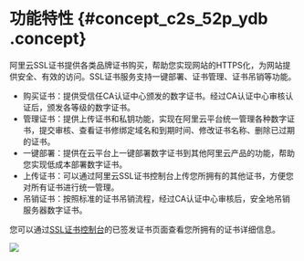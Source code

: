 # 功能特性 {#concept_c2s_52p_ydb .concept}

阿里云SSL证书提供各类品牌证书购买，帮助您实现网站的HTTPS化，为网站提供安全、有效的访问。SSL证书服务支持一键部署、证书管理、证书吊销等功能。

-   购买证书：提供受信任CA认证中心颁发的数字证书。经过CA认证中心审核认证后，颁发各等级的数字证书。
-   管理证书：提供上传证书和私钥功能，实现在阿里云平台统一管理各种数字证书，提交审核、查看证书修绑定域名和到期时间、修改证书名称、删除已过期的证书。
-   一键部署：提供在云平台上一键部署数字证书到其他阿里云产品的功能，帮助您实现低成本部署数字证书。
-   上传证书：可以通过阿里云SSL证书控制台上传您所拥有的其他证书，方便您对所有证书进行统一管理。
-   吊销证书：按照标准的证书吊销流程，经过CA认证中心审核后，安全地吊销服务器数字证书。

您可以通过[SSL证书控制台](https://yundunnext.console.aliyun.com/?p=cas#/overview)的已签发证书页面查看您所拥有的证书详细信息。

![](http://static-aliyun-doc.oss-cn-hangzhou.aliyuncs.com/assets/img/13555/155074381439268_zh-CN.jpg)

